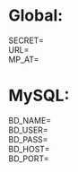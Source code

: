 # Global:

SECRET=   
URL=   
MP_AT=   

# MySQL:

BD_NAME=   
BD_USER=  
BD_PASS=  
BD_HOST=  
BD_PORT=  
